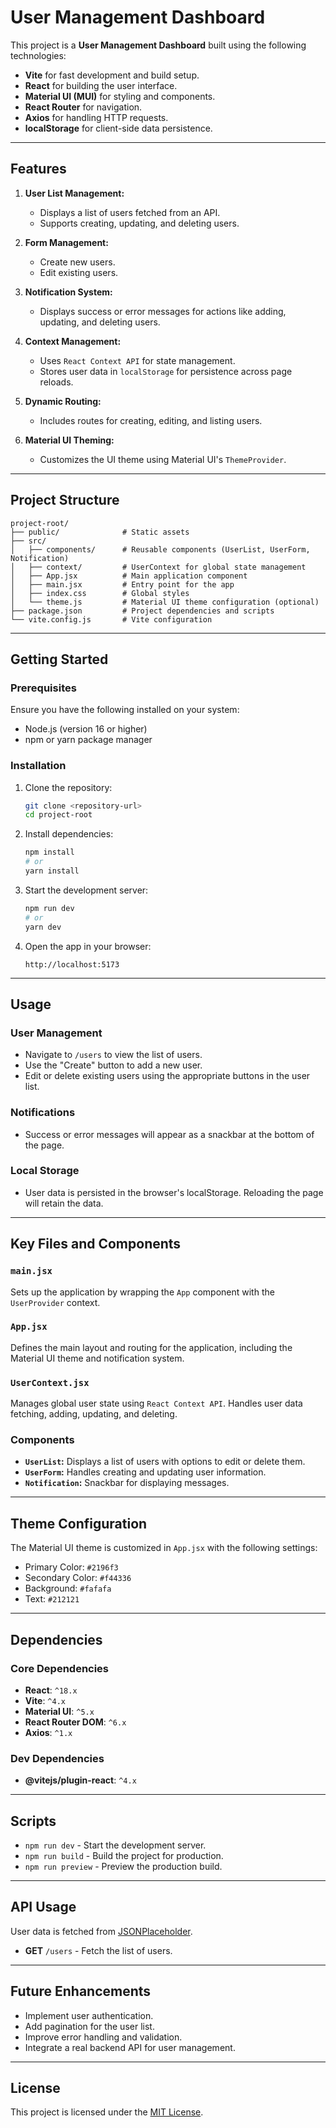 # User Management Dashboard

This project is a **User Management Dashboard** built using the following technologies:

- **Vite** for fast development and build setup.
- **React** for building the user interface.
- **Material UI (MUI)** for styling and components.
- **React Router** for navigation.
- **Axios** for handling HTTP requests.
- **localStorage** for client-side data persistence.

---

## Features

1. **User List Management:**
   - Displays a list of users fetched from an API.
   - Supports creating, updating, and deleting users.

2. **Form Management:**
   - Create new users.
   - Edit existing users.

3. **Notification System:**
   - Displays success or error messages for actions like adding, updating, and deleting users.

4. **Context Management:**
   - Uses `React Context API` for state management.
   - Stores user data in `localStorage` for persistence across page reloads.

5. **Dynamic Routing:**
   - Includes routes for creating, editing, and listing users.

6. **Material UI Theming:**
   - Customizes the UI theme using Material UI's `ThemeProvider`.

---

## Project Structure

```
project-root/
├── public/              # Static assets
├── src/
│   ├── components/      # Reusable components (UserList, UserForm, Notification)
│   ├── context/         # UserContext for global state management
│   ├── App.jsx          # Main application component
│   ├── main.jsx         # Entry point for the app
│   ├── index.css        # Global styles
│   └── theme.js         # Material UI theme configuration (optional)
├── package.json         # Project dependencies and scripts
└── vite.config.js       # Vite configuration
```

---

## Getting Started

### Prerequisites

Ensure you have the following installed on your system:
- Node.js (version 16 or higher)
- npm or yarn package manager

### Installation

1. Clone the repository:
   ```bash
   git clone <repository-url>
   cd project-root
   ```

2. Install dependencies:
   ```bash
   npm install
   # or
   yarn install
   ```

3. Start the development server:
   ```bash
   npm run dev
   # or
   yarn dev
   ```

4. Open the app in your browser:
   ```
   http://localhost:5173
   ```

---

## Usage

### User Management
- Navigate to `/users` to view the list of users.
- Use the "Create" button to add a new user.
- Edit or delete existing users using the appropriate buttons in the user list.

### Notifications
- Success or error messages will appear as a snackbar at the bottom of the page.

### Local Storage
- User data is persisted in the browser's localStorage. Reloading the page will retain the data.

---

## Key Files and Components

### `main.jsx`
Sets up the application by wrapping the `App` component with the `UserProvider` context.

### `App.jsx`
Defines the main layout and routing for the application, including the Material UI theme and notification system.

### `UserContext.jsx`
Manages global user state using `React Context API`. Handles user data fetching, adding, updating, and deleting.

### Components
- **`UserList`:** Displays a list of users with options to edit or delete them.
- **`UserForm`:** Handles creating and updating user information.
- **`Notification`:** Snackbar for displaying messages.

---

## Theme Configuration
The Material UI theme is customized in `App.jsx` with the following settings:

- Primary Color: `#2196f3`
- Secondary Color: `#f44336`
- Background: `#fafafa`
- Text: `#212121`

---

## Dependencies

### Core Dependencies
- **React**: `^18.x`
- **Vite**: `^4.x`
- **Material UI**: `^5.x`
- **React Router DOM**: `^6.x`
- **Axios**: `^1.x`

### Dev Dependencies
- **@vitejs/plugin-react**: `^4.x`

---

## Scripts

- `npm run dev` - Start the development server.
- `npm run build` - Build the project for production.
- `npm run preview` - Preview the production build.

---

## API Usage

User data is fetched from [JSONPlaceholder](https://jsonplaceholder.typicode.com/users).

- **GET** `/users` - Fetch the list of users.

---

## Future Enhancements

- Implement user authentication.
- Add pagination for the user list.
- Improve error handling and validation.
- Integrate a real backend API for user management.

---

## License
This project is licensed under the [MIT License](LICENSE).

